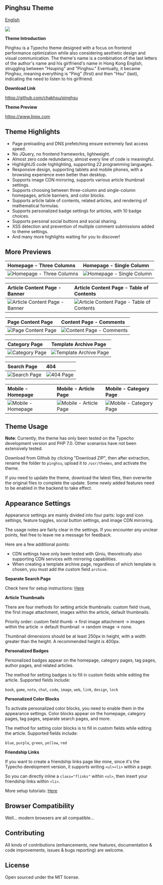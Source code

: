 ## Pinghsu Theme

[English](README_en.md)

![](./doc/pinghsu-theme-preview.jpg)

**Theme Introduction**

Pinghsu is a Typecho theme designed with a focus on frontend performance optimization while also considering aesthetic design and visual communication. The theme's name is a combination of the last letters of the author's name and his girlfriend's name in Hong Kong English, struggling between "Hsuping" and "Pinghsu." Eventually, it became Pinghsu, meaning everything is "Ping" (first) and then "Hsu" (last), indicating the need to listen to his girlfriend.

**Download Link**

https://github.com/chakhsu/pinghsu

**Theme Preview**

https://www.linpx.com

## Theme Highlights

 - Page preloading and DNS prefetching ensure extremely fast access speed.
 - No JQuery, no frontend frameworks, lightweight.
 - Almost zero code redundancy, almost every line of code is meaningful.
 - HighlightJS code highlighting, supporting 22 programming languages.
 - Responsive design, supporting tablets and mobile phones, with a browsing experience even better than desktop.
 - Supports image CDN mirroring, supports various article thumbnail settings.
 - Supports choosing between three-column and single-column homepages, article banners, and color blocks.
 - Supports article table of contents, related articles, and rendering of mathematical formulas.
 - Supports personalized badge settings for articles, with 10 badge choices.
 - Supports personal social buttons and social sharing.
 - XSS detection and prevention of multiple comment submissions added to theme settings.
 - And many more highlights waiting for you to discover!

## More Previews

|Homepage - Three Columns|Homepage - Single Column|
|:------|:------|
|![Homepage - Three Columns](./doc/首页-三栏.png)|![Homepage - Single Column](./doc/首页-单栏.png)|

|Article Content Page - Banner|Article Content Page - Table of Contents|
|:------|:------|
|![Article Content Page - Banner](./doc/文章内容页-题图.png)|![Article Content Page - Table of Contents](./doc/文章内容页-目录.png)|

|Page Content Page|Content Page - Comments|
|:------|:------|
|![Page Content Page](./doc/页面内容页.png)|![Content Page - Comments](./doc/内容页-评论.png)|

|Category Page|Template Archive Page|
|:------|:------|
|![Category Page](./doc/分类页.png)|![Template Archive Page](./doc/模版归档页.png)|

|Search Page|404|
|:------|:------|
|![Search Page](./doc/搜索页.png)|![404 Page](./doc/404页.png)|

|Mobile - Homepage|Mobile - Article Page|Mobile - Category Page|
|:------|:------|:------|
|![Mobile - Homepage](./doc/移动端-首页.png)|![Mobile - Article Page](./doc/移动端-内容页.png)|![Mobile - Category Page](./doc/移动端-分类页.png)|

## Theme Usage

**Note**: Currently, the theme has only been tested on the Typecho development version and PHP 7.0. Other scenarios have not been extensively tested.

Download from Github by clicking "Download ZIP", then after extraction, rename the folder to `pinghsu`, upload it to `/usr/themes`, and activate the theme.

If you need to update the theme, download the latest files, then overwrite the original files to complete the update. Some newly added features need to be enabled in the backend to take effect.

## Appearance Settings

Appearance settings are mainly divided into four parts: logo and icon settings, feature toggles, social button settings, and image CDN mirroring.

The usage notes are fairly clear in the settings. If you encounter any unclear points, feel free to leave me a message for feedback.

Here are a few additional points:

 - CDN settings have only been tested with Qiniu, theoretically also supporting CDN services with mirroring capabilities.
 - When creating a template archive page, regardless of which template is chosen, you must add the custom field `archive`.

**Separate Search Page**

Check here for setup instructions: [Here](https://www.linpx.com/p/add-a-separate-search-page-to-the-pinghsu-theme.html)

**Article Thumbnails**

There are four methods for setting article thumbnails: custom field `thumb`, the first image attachment, images within the article, default thumbnails.

Priority order: custom field thumb -> first image attachment -> images within the article -> default thumbnail -> random image -> none.

Thumbnail dimensions should be at least 250px in height, with a width greater than the height. A recommended height is 400px.

**Personalized Badges**

Personalized badges appear on the homepage, category pages, tag pages, author pages, and related articles.

The method for setting badges is to fill in custom fields while editing the article. Supported fields include:

`book`, `game`, `note`, `chat`, `code`, `image`, `web`, `link`, `design`, `lock`

**Personalized Color Blocks**

To activate personalized color blocks, you need to enable them in the appearance settings. Color blocks appear on the homepage, category pages, tag pages, separate search pages, and more.

The method for setting color blocks is to fill in custom fields while editing the article. Supported fields include:

`blue`, `purple`, `green`, `yellow`, `red`

**Friendship Links**

If you want to create a friendship links page like mine, since it's the Typecho development version, it supports writing `<ul><li>` within a page.

So you can directly inline a `class="flinks"` within `<ul>`, then insert your friendship links within `<li>`.

More setup tutorials: [Here](https://www.linpx.com/p/more-detailed-pinghsu-theme-set-tutorial.html)

## Browser Compatibility

Well... modern browsers are all compatible...

## Contributing

All kinds of contributions (enhancements, new features, documentation & code improvements, issues & bugs reporting) are welcome.

## License

Open sourced under the MIT license.
